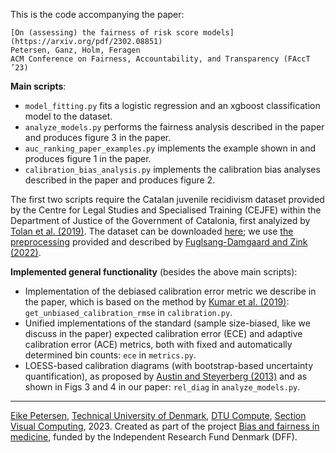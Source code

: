 This is the code accompanying the paper:

	[On (assessing) the fairness of risk score models](https://arxiv.org/pdf/2302.08851)  
	Petersen, Ganz, Holm, Feragen  
	ACM Conference on Fairness, Accountability, and Transparency (FAccT ’23)
	
**Main scripts**:
- `model_fitting.py` fits a logistic regression and an xgboost classification model to the dataset.
- `analyze_models.py` performs the fairness analysis described in the paper and produces figure 3 in the paper.
- `auc_ranking_paper_examples.py` implements the example shown in and produces figure 1 in the paper.
- `calibration_bias_analysis.py` implements the calibration bias analyses described in the paper and produces figure 2.

The first two scripts require the Catalan juvenile recidivism dataset provided by the Centre for Legal Studies and Specialised Training (CEJFE) within the Department of Justice of the Government of Catalonia, first analyized by [Tolan et al. (2019)](https://doi.org/10.1145/3322640.3326705).
The dataset can be downloaded [here](https://cejfe.gencat.cat/en/recerca/opendata/jjuvenil/reincidencia-justicia-menors/index.html); we use [the preprocessing](https://github.com/elisabethzinck/Fairness-oriented-interpretability-of-predictive-algorithms/blob/main/src/data/cleaning-catalan-juvenile-recidivism-data.py) provided and described by [Fuglsang-Damgaard and Zink (2022)](http://fairmed.compute.dtu.dk/files/theses/Fairness-oriented%20interpretability%20of%20predictive%20algorithms%20[Fuglsang-Damgaard,%20Zinck]%20(2022).pdf).

**Implemented general functionality** (besides the above main scripts):
- Implementation of the debiased calibration error metric we describe in the paper, which is based on the method by [Kumar et al. (2019)](https://proceedings.neurips.cc/paper/2019/file/f8c0c968632845cd133308b1a494967f-Paper.pdf): `get_unbiased_calibration_rmse` in `calibration.py`.
- Unified implementations of the standard (sample size-biased, like we discuss in the paper) expected calibration error (ECE) and adaptive calibration error (ACE) metrics, both with fixed and automatically determined bin counts: `ece` in `metrics.py`.
- LOESS-based calibration diagrams (with bootstrap-based uncertainty quantification), as proposed by [Austin and Steyerberg (2013)](https://doi.org/10.1002/sim.5941) and as shown in Figs 3 and 4 in our paper: `rel_diag` in `analyze_models.py`.

---

[Eike Petersen](e-pet.github.io), [Technical University of Denmark](dtu.dk), [DTU Compute](compute.dtu.dk), [Section Visual Computing](https://www.compute.dtu.dk/english/research/research-sections/visual-computing), 2023. 
Created as part of the project [Bias and fairness in medicine](fairmed.compute.dtu.dk), funded by the Independent Research Fund Denmark (DFF).
